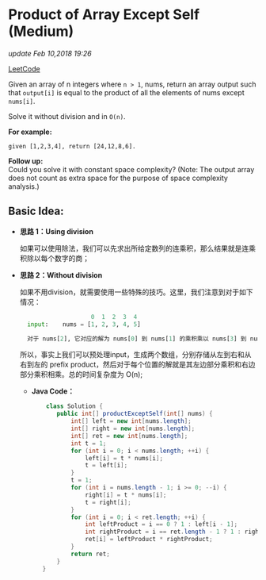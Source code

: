 # Product of Array Except Self \(Medium\)

_update Feb 10,2018 19:26_

[LeetCode](https://leetcode.com/problems/product-of-array-except-self/description/)

Given an array of n integers where `n > 1`, nums, return an array output such that `output[i]` is equal to the product of all the elements of nums except `nums[i]`.

Solve it without division and in `O(n)`.

**For example:**

```text
given [1,2,3,4], return [24,12,8,6].
```

**Follow up:**  
Could you solve it with constant space complexity? \(Note: The output array does not count as extra space for the purpose of space complexity analysis.\)

## Basic Idea:

* **思路 1：Using division**

  如果可以使用除法，我们可以先求出所给定数列的连乘积，那么结果就是连乘积除以每个数字的商；

* **思路 2：Without division**

  如果不用division，就需要使用一些特殊的技巧。这里，我们注意到对于如下情况：

  ```python
                      0  1  2  3  4
    input:    nums = [1, 2, 3, 4, 5]

    对于 nums[2], 它对应的解为 nums[0] 到 nums[1] 的乘积乘以 nums[3] 到 nums[4] 的乘积
  ```

  所以，事实上我们可以预处理input，生成两个数组，分别存储从左到右和从右到左的 prefix product，然后对于每个位置的解就是其左边部分乘积和右边部分乘积相乘。总的时间复杂度为 O\(n\);

  * **Java Code：**

    ```java
        class Solution {
           public int[] productExceptSelf(int[] nums) {
               int[] left = new int[nums.length];
               int[] right = new int[nums.length];
               int[] ret = new int[nums.length];
               int t = 1;
               for (int i = 0; i < nums.length; ++i) {
                   left[i] = t * nums[i];
                   t = left[i];
               }
               t = 1;
               for (int i = nums.length - 1; i >= 0; --i) {
                   right[i] = t * nums[i];
                   t = right[i];
               }
               for (int i = 0; i < ret.length; ++i) {
                   int leftProduct = i == 0 ? 1 : left[i - 1];
                   int rightProduct = i == ret.length - 1 ? 1 : right[i + 1];
                   ret[i] = leftProduct * rightProduct;
               }
               return ret;
           }
       }
    ```

